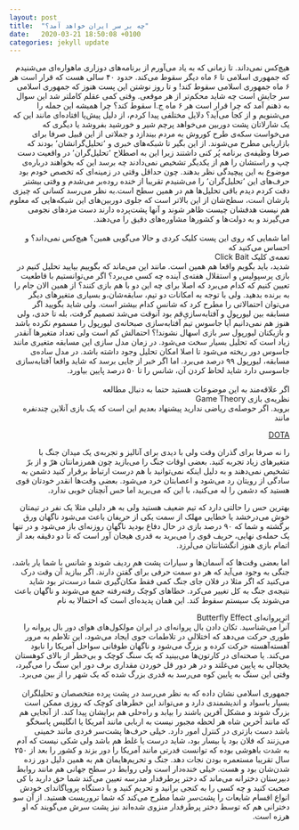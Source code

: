 ```yaml
---
layout: post
title:  "چه بر سر ایران خواهد آمد؟"
date:   2020-03-21 18:50:08 +0100
categories: jekyll update
---
```


<div dir="rtl">
هیچ‌کس نمی‌داند. تا زمانی که به یاد می‌آورم از برنامه‌های دوزاری ماهواره‌ای می‌شنیدم که جمهوری اسلامی تا ۶ ماه دیگر سقوط می‌کند. حدود ۴۰ سالی هست که قرار است هر ۶ ماه جمهوری اسلامی سقوط کند! و تا روز نوشتن این پست هنوز که جمهوری اسلامی سر جایش است چه شاید محکم‌تر از هر موقعی. وقتی کمی عقلم کاملتر شد این سوال به ذهنم آمد که چرا قرار است هر ۶ ماه ج.ا سقوط کند؟ چرا همیشه این جمله را می‌شنویم و از کجا می‌آید؟ دلایل مختلفی پیدا کردم، از دلیل پیش‌پا افتاده‌ای مانند این که یک شارلاتان پشت دوربین می‌خواهد پرچم شیر و خورشید بفروشد یا دیگری که می‌خواست سکه‌ی طرح کوروش به مردم بیندازد و جملاتی از این قبیل صرفا برای بازاریابی مطرح می‌شوند. از این بگیر تا شبکه‌های خبری و ٬تحلیل‌گرانشان٬ بودند که صرفا وظیفه‌ی برنامه پُر کنی داشتند زیرا این به اصطلاح ٬تحلیل‌گران٬ در واقعیت دست چپ و راستشان را هم از یکدیگر تشخیص نمی‌دادند چه برسد این که بخواهند درباره‌ی موضوع به این پیچیدگی نظر بدهند. چون حداقل وقتی در زمینه‌ای که تخصص خودم بود حرف‌های این ٬تحلیل‌گران٬ را می‌شنیدم تقریبا از خنده روده‌بر می‌شدم و وقتی بیشتر دقت کردم دیدم باقی تحلیل‌ها هم در همین سطح است.به نظر می‌رسد کسانی که چیزی بارشان است، سطح‌شان از این بالاتر است که جلوی دوربین‌های این شبکه‌هایی که معلوم هم نیست هدفشان چیست ظاهر شوند و آنها پشت‌پرده دارند دست مزدهای نجومی می‌گیرند و به دولت‌ها و کشورها مشاوره‌های دقیق را می‌دهند.
</div>
<br>

<div dir="rtl">
اما شمایی که روی این پست کلیک کردی و حالا می‌گویی همین؟ هیچ‌کس نمی‌داند؟ و احساس می‌کنید که
<div class="tooltip">
 تعمه‌ی کلیک‌
  <span class="tooltiptext">Click Bait</span>
</div> 
 شدید،
 باید بگویم واقعا هم همین است.
 مانند این می‌ماند که بگوییم بیایید تحلیل کنیم در بازی پرسپولیس و استقلال هفته‌ی آینده چه کسی می‌برد؟ اگر می‌توانستیم با قاطعیت تعیین کنیم که کدام می‌برد که اصلا برای چه این دو با هم بازی کنند؟ از همین الان جام را به برنده بدهید. ولی با توجه به امکانات دو تیم، سابقه‌شان،‌و بسیاری متغیرهای دیگر می‌توان احتمالاتی را مطرح کرد که شانس کدام بیشتر است. ولی شاید بگویید اگر مسابقه بین لیورپول و آفتابه‌سازیِ‌قم بود آنوقت می‌شد تصمیم گرفت، بله تا حدی، ولی هنوز هم نمی‌دانیم آیا جاسوس تیم آفتابه‌سازی صبحانه‌ی لیورپول را مسموم نکرده باشد و بازیکنان لیورپول سر بازی اسهال نشوند!؟ احتمالش کم است ولی تعداد متغیرها آنقدر زیاد است که تحلیل بسیار سخت می‌شود. در زمان مدل سازی این مسابقه متغیری مانند جاسوس دور ریخته می‌شود تا اصلا امکان تحلیل وجود داشته باشد. در مدل ساده‌ی مسابقه، لیورپول ۹۹ درصد می‌برد. اما اگر خبر از جایی برسد که شاید واقعا آفتابه‌سازی جاسوسی دارد شاید لحاظ کردن آن، شانس را تا ۵۰ درصد پایین بیاورد.
</div>
<br>

<div dir="rtl">
اگر علاقه‌مند به این موضوعات هستید حتما به دنبال مطالعه 

<div class="tooltip">
نظریه‌ی بازی
  <span class="tooltiptext">Game Theory</span>
</div> 
 بروید. اگر حوصله‌ی ریاضی ندارید پیشنهاد بعدیم این است که یک بازی آنلاین چندنفره مانند 
 
 <a href="http://www.dota2.com">DOTA </a>
 
 را نه صرفا برای گذران وقت ولی با دیدی برای آنالیز و تجربه‌ی یک میدان جنگ با متغیرهای زیاد تجربه کنید. بعضی اوقات جنگ را می‌بازید چون همرزمانتان هرّ‌ و از برّ تشخیص نمی‌دهند و به دلیل اینکه نمی‌توانید با هم درست ارتباط برقرار کنید دشمن به سادگی از رویتان رد می‌شود و اعصابتان خرد می‌شود.
 بعضی وقت‌ها انقدر خودتان قوی هستید که دشمن را له می‌کنید، با این که می‌برید اما حس آنچنان خوبی ندارد.

 بهترین حس را حالتی دارد که تیم ضعیف هستید ولی به هر دلیلی مثلا یک نفر در تیمتان خوش می‌درخشد یا خطایی مهلک از سمت یکی از حریفان باعث می‌شود ناگهان ورق برگشته و شما که ۹۰ درصد بازی در حال دفاع بودید ناگهان روزنه‌ای باز می‌شود و در تنها یک حمله‌ی نهایی، حریف قوی را می‌برید به قدری هیجان آور است که تا دو دقیقه بعد از اتمام بازی هنوز انگشتانتان می‌لرزد.
 
  اما بعضی وقت‌ها که آسمان‌ها و سیارات پشت هم ردیف شوند و شانس با شما یار باشد، جنگی به وجود می‌آید که هر دو سمت حرفی برای گفتن دارند. اگر ببازید آن وقت درک می‌کنید که اگر مثلا در فلان جای جنگ کمی فقط مکان‌گیری شما درست‌تر بود شاید نتیجه‌ی جنگ به کل تغییر می‌کرد. خطاهای کوچک رفته‌رفته جمع می‌شوند و ناگهان باعث می‌شوند یک سیستم سقوط کند. این همان پدیده‌ای است که احتمالا به نام 
 <div class="tooltip">
 اثرِپروانه‌ای
  <span class="tooltiptext">Butterfly Effect</span>
</div> 
آنرا می‌شناسید. تکان دادن بال پروانه‌ای در ایران مولکول‌های هوای دور بال پروانه را طوری حرکت می‌دهد که اختلالی در تلاطمات جوی ایجاد می‌شود، این تلاطم به مرور آهسته‌آهسته حرکت کرده و بزرگ می‌شود و ناگهان طوفانی سواحل آمریکا را نابود می‌کند. یا صحنه‌ای در کارتون‌ها می‌بینید که یک سنگ کوچک و بی‌خطر از بالای کوهستان یخچالی به پایین می‌غلتد و در هر دور قل خوردن مقداری برف دور این سنگ را می‌گیرد، وقتی این سنگ به پایین کوه می‌رسد به قدری بزرگ شده که یک شهر را از بین می‌برد.
</div>
<br>

<div dir="rtl">
جمهوری اسلامی نشان داده که به نظر می‌رسد در پشت پرده متخصصان و تحلیلگران بسیار باسواد و اندیشمندی دارد و می‌تواند این خطر‌های کوچک که روزی ممکن است بزرگ شوند و مشکل آفرین باشند را بیابد و راه‌حلی هم برایشان پیدا کند. از آنجایی هم که مانند آخرین شاه هر لحظه مجبور نیست به اربابی مانند آمریکا یا انگلیس پاسخگو باشد دست بازتری در کنترل امور دارد. خیلی حرف‌ها پشت‌سر فردی مانند خمینی می‌زنند که فلان بود یا بیسار بود، شاید درست یا غلط هم باشد ولی شکی نیست که آدم به شدت باهوشی بوده که توانست قدرتی مانند آمریکا را دور بزند و کشور را بعد از ۲۵۰ سال تقریبا مستعمره بودن نجات دهد. جنگ و تحریم‌هایمان هم به همین دلیل دور زده شدن‌شان بود و هست. خیلی خنده‌دار است ولی روابط در سطح جهانی هم مانند روابط دبیرستان دخترانه می‌ماند که دختر پرطرفدار مدرسه تعیین می‌کند شما حق دارید با کی صحبت کنید و چه کسی را به کنجی برانید و تحریم کنید و با دستگاه پروپاگاندای خودش انواع اقسام شایعات را پشت‌سر شما مطرح می‌کند که شما تروریست هستید. از آن سو دخترانی هم که توسط دختر پرطرفدار منزوی شده‌اند نیز پشت سرش می‌گویند که او هرزه است.
</div>
<br>